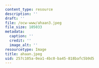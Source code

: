 ```yaml
---
content_type: resource
description: ''
draft: ''
file: /ocw-www/ahaan3.jpeg
file_size: 105033
metadata:
  caption: ''
  credit: ''
  image_alt: ''
resourcetype: Image
title: ahaan.jpeg
uid: 257c105a-0ea1-4bc0-ba45-818bafc5b9d5
---
```

